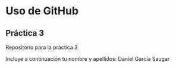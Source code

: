 # Uso de GitHub
## Práctica 3
Repositorio para la práctica 3

Incluye a continuación tu nombre y apellidos:
Daniel García Saugar
